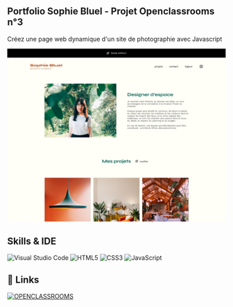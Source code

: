 ## Portfolio Sophie Bluel - Projet Openclassrooms n°3

Créez une page web dynamique d'un site de photographie avec Javascript

![image](https://github.com/Aby-Camille/Openclassrooms_Project3/blob/208190cacfd03a326b194de19929958c988a48ad/FrontEnd/assets/images/image_readMe.png)

## Skills & IDE

![Visual Studio Code](https://img.shields.io/badge/Visual_Studio_Code-5C2D91?style=for-the-badge&logo=visual%20studio&logoColor=white)
![HTML5](https://img.shields.io/badge/html5-%23E34F26.svg?logo=html5&logoColor=white&style=for-the-badge)
![CSS3](https://img.shields.io/badge/css3-%231572B6.svg?logo=css3&logoColor=white&style=for-the-badge)
![JavaScript](https://img.shields.io/badge/javascript-%23323330.svg?logo=javascript&logoColor=%23F7DF1E&style=for-the-badge)

## 🔗 Links
[![OPENCLASSROOMS](https://img.shields.io/badge/OPENCLASSROOMS-7451EB?style=for-the-badge&logoColor=white)](https://openclassrooms.com/fr/)
